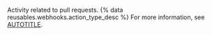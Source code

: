 Activity related to pull requests. {% data reusables.webhooks.action_type_desc %} For more information, see [AUTOTITLE](/rest/pulls).

